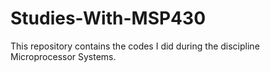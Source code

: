 # Studies-With-MSP430
This repository contains the codes I did during the discipline Microprocessor Systems.
